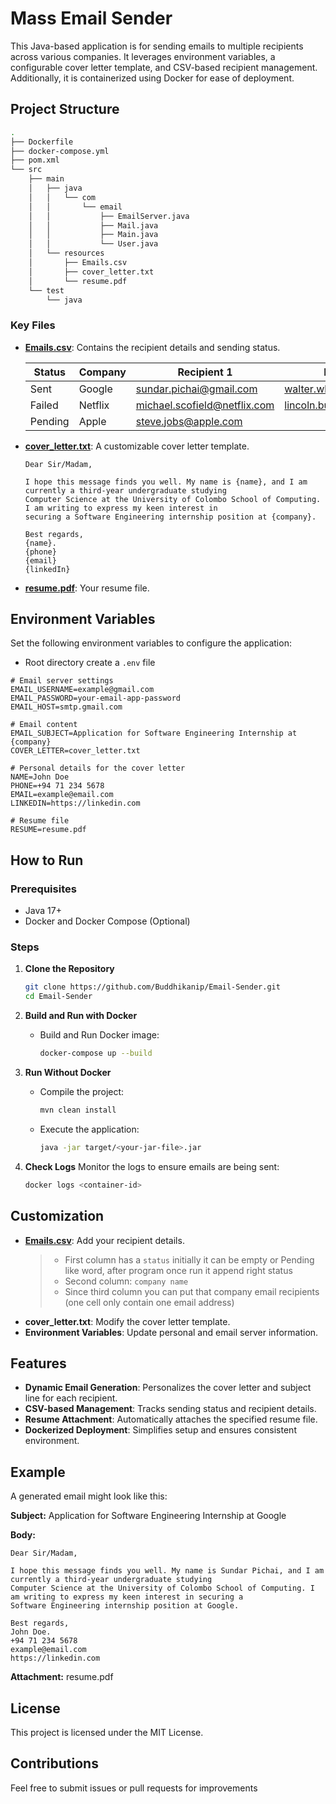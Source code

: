 # Mass Email Sender

This Java-based application is for sending emails to multiple recipients across various companies. It leverages
environment variables, a configurable cover letter template, and CSV-based recipient management. Additionally, it is
containerized using Docker for ease of deployment.

## Project Structure

```bash
.
├── Dockerfile
├── docker-compose.yml
├── pom.xml
└── src
    ├── main
    │   ├── java
    │   │   └── com
    │   │       └── email
    │   │           ├── EmailServer.java
    │   │           ├── Mail.java
    │   │           ├── Main.java
    │   │           └── User.java
    │   └── resources
    │       ├── Emails.csv
    │       ├── cover_letter.txt
    │       └── resume.pdf
    └── test
        └── java
```

### Key Files

- **[Emails.csv](src/main/resources/Emails.csv)**: Contains the recipient details and sending status.
    
    | Status  | Company | Recipient 1                  | Recipient 2                 | Recipient 3             |
    |---------|---------|------------------------------|-----------------------------|-------------------------|
    | Sent    | Google  | sundar.pichai@gmail.com      | walter.white@gmail.com      | jesse.pinkman@gmail.com |
    | Failed  | Netflix | michael.scofield@netflix.com | lincoln.burrows@netflix.com |
    | Pending | Apple   | steve.jobs@apple.com         |

- **[cover\_letter.txt](src/main/resources/cover_letter.txt)**: A customizable cover letter template.

  ```text
  Dear Sir/Madam,

  I hope this message finds you well. My name is {name}, and I am currently a third-year undergraduate studying 
  Computer Science at the University of Colombo School of Computing. I am writing to express my keen interest in 
  securing a Software Engineering internship position at {company}.

  Best regards,
  {name}.
  {phone}
  {email}
  {linkedIn}
  ```

- **[resume.pdf](src/main/resources/resume.pdf)**: Your resume file.

## Environment Variables

Set the following environment variables to configure the application:

- Root directory create a `.env` file

```env
# Email server settings
EMAIL_USERNAME=example@gmail.com
EMAIL_PASSWORD=your-email-app-password
EMAIL_HOST=smtp.gmail.com

# Email content
EMAIL_SUBJECT=Application for Software Engineering Internship at {company}
COVER_LETTER=cover_letter.txt

# Personal details for the cover letter
NAME=John Doe
PHONE=+94 71 234 5678
EMAIL=example@email.com
LINKEDIN=https://linkedin.com

# Resume file
RESUME=resume.pdf
```

## How to Run

### Prerequisites

- Java 17+
- Docker and Docker Compose (Optional)

### Steps

1. **Clone the Repository**

   ```bash
   git clone https://github.com/Buddhikanip/Email-Sender.git
   cd Email-Sender
   ```

2. **Build and Run with Docker**

    - Build and Run Docker image:
      ```bash
      docker-compose up --build
      ```

3. **Run Without Docker**

    - Compile the project:
      ```bash
      mvn clean install
      ```
    - Execute the application:
      ```bash
      java -jar target/<your-jar-file>.jar
      ```

4. **Check Logs**
   Monitor the logs to ensure emails are being sent:

   ```bash
   docker logs <container-id>
   ```

## Customization

- **[Emails.csv](src/main/resources/Emails.csv)**: Add your recipient details.
  > - First column has a `status` initially it can be empty or Pending like word, after program once run it append right
    status
  > - Second column: `company name`
  > - Since third column you can put that company email recipients (one cell only contain one email address)
- **cover\_letter.txt**: Modify the cover letter template.
- **Environment Variables**: Update personal and email server information.

## Features

- **Dynamic Email Generation**: Personalizes the cover letter and subject line for each recipient.
- **CSV-based Management**: Tracks sending status and recipient details.
- **Resume Attachment**: Automatically attaches the specified resume file.
- **Dockerized Deployment**: Simplifies setup and ensures consistent environment.

## Example

A generated email might look like this:

**Subject:** Application for Software Engineering Internship at Google

**Body:**

```text
Dear Sir/Madam,

I hope this message finds you well. My name is Sundar Pichai, and I am currently a third-year undergraduate studying 
Computer Science at the University of Colombo School of Computing. I am writing to express my keen interest in securing a 
Software Engineering internship position at Google.

Best regards,
John Doe.
+94 71 234 5678
example@email.com
https://linkedin.com
```

**Attachment:** resume.pdf

## License

This project is licensed under the MIT License.

## Contributions

Feel free to submit issues or pull requests for improvements
